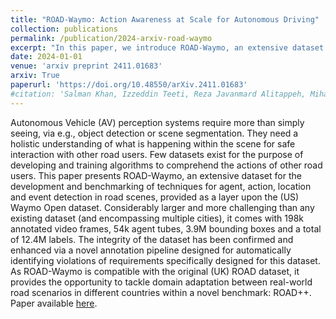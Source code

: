 ```yaml
---
title: "ROAD-Waymo: Action Awareness at Scale for Autonomous Driving"
collection: publications
permalink: /publication/2024-arxiv-road-waymo
excerpt: "In this paper, we introduce ROAD-Waymo, an extensive dataset for the development and benchmarking of techniques for agent, action, location and event detection in road scenes, provided as a layer upon the (US) Waymo Open dataset. As ROAD-Waymo is compatible with the original (UK) ROAD dataset, it provides the opportunity to tackle domain adaptation between real-world road scenarios in different countries within a novel benchmark: ROAD++."
date: 2024-01-01
venue: 'arxiv preprint 2411.01683'
arxiv: True
paperurl: 'https://doi.org/10.48550/arXiv.2411.01683'
#citation: 'Salman Khan, Izzeddin Teeti, Reza Javanmard Alitappeh, Mihaela C. Stoian, Eleonora Giunchiglia, Gurkirt Singh, Andrew Bradley, Fabio Cuzzolin. ROAD-Waymo: Action Awareness at Scale for Autonomous Driving. arXiv preprint 2411.01683, 2024'
---
```


Autonomous Vehicle (AV) perception systems require more than simply seeing, via e.g., object detection or scene segmentation. They need a holistic understanding of what is happening within the scene for safe interaction with other road users. Few datasets exist for the purpose of developing and training algorithms to comprehend the actions of other road users. This paper presents ROAD-Waymo, an extensive dataset for the development and benchmarking of techniques for agent, action, location and event detection in road scenes, provided as a layer upon the (US) Waymo Open dataset. Considerably larger and more challenging than any existing dataset (and encompassing multiple cities), it comes with 198k annotated video frames, 54k agent tubes, 3.9M bounding boxes and a total of 12.4M labels. The integrity of the dataset has been confirmed and enhanced via a novel annotation pipeline designed for automatically identifying violations of requirements specifically designed for this dataset. 
As ROAD-Waymo is compatible with the original (UK) ROAD dataset, it provides the opportunity to tackle domain adaptation between real-world road scenarios in different countries within a novel benchmark: ROAD++. 
Paper available [here](https://doi.org/10.48550/arXiv.2411.01683).
